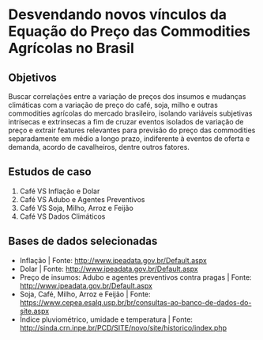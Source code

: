 # Desvendando novos vínculos da Equação do Preço das Commodities Agrícolas no Brasil

## Objetivos
Buscar correlações entre a variação de preços dos insumos e mudanças climáticas com a variação de preço do café, soja, milho e outras commodities agrícolas do mercado brasileiro, isolando variáveis subjetivas intrísecas e extrinsecas a fim de cruzar eventos isolados de variação de preço e extrair features relevantes para previsão do preço das commodities separadamente em médio a longo prazo, indiferente à eventos de oferta e demanda, acordo de cavalheiros, dentre outros fatores.

## Estudos de caso

1. Café VS Inflação e Dolar
2. Café VS Adubo e Agentes Preventivos
3. Café VS Soja, Milho, Arroz e Feijão
4. Café VS Dados Climáticos

## Bases de dados selecionadas

- Inflação                                                    | Fonte: http://www.ipeadata.gov.br/Default.aspx
- Dolar                                                       | Fonte: http://www.ipeadata.gov.br/Default.aspx
- Preço de insumos: Adubo e agentes preventivos contra pragas | Fonte: http://www.ipeadata.gov.br/Default.aspx
- Soja, Café, Milho, Arroz e Feijão                           | Fonte: https://www.cepea.esalq.usp.br/br/consultas-ao-banco-de-dados-do-site.aspx
- Índice pluviométrico, umidade e temperatura                 | Fonte: http://sinda.crn.inpe.br/PCD/SITE/novo/site/historico/index.php